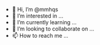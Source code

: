- 👋 Hi, I’m @mmhqs
- 👀 I’m interested in ...
- 🌱 I’m currently learning ...
- 💞️ I’m looking to collaborate on ...
- 📫 How to reach me ...

<!---
mmhqs/mmhqs is a ✨ special ✨ repository because its `README.md` (this file) appears on your GitHub profile.
You can click the Preview link to take a look at your changes.
--->
